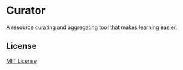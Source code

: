 # Curator
A resource curating and aggregating tool that makes learning easier.

## License
[MIT License](LICENSE.md)
